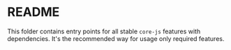# README

This folder contains entry points for all stable `core-js` features with dependencies. It's the recommended way for usage only required features.

